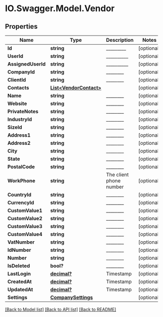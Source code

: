 # IO.Swagger.Model.Vendor
## Properties

Name | Type | Description | Notes
------------ | ------------- | ------------- | -------------
**Id** | **string** | _________ | [optional] 
**UserId** | **string** | __________ | [optional] 
**AssignedUserId** | **string** | __________ | [optional] 
**CompanyId** | **string** | ________ | [optional] 
**ClientId** | **string** | ________ | [optional] 
**Contacts** | [**List&lt;VendorContact&gt;**](VendorContact.md) |  | [optional] 
**Name** | **string** | ________ | [optional] 
**Website** | **string** | ________ | [optional] 
**PrivateNotes** | **string** | ________ | [optional] 
**IndustryId** | **string** | ________ | [optional] 
**SizeId** | **string** | ________ | [optional] 
**Address1** | **string** | ________ | [optional] 
**Address2** | **string** | ________ | [optional] 
**City** | **string** | ________ | [optional] 
**State** | **string** | ________ | [optional] 
**PostalCode** | **string** | ________ | [optional] 
**WorkPhone** | **string** | The client phone number | [optional] 
**CountryId** | **string** | ________ | [optional] 
**CurrencyId** | **string** | ________ | [optional] 
**CustomValue1** | **string** | ________ | [optional] 
**CustomValue2** | **string** | ________ | [optional] 
**CustomValue3** | **string** | ________ | [optional] 
**CustomValue4** | **string** | ________ | [optional] 
**VatNumber** | **string** | ________ | [optional] 
**IdNumber** | **string** | ________ | [optional] 
**Number** | **string** | ________ | [optional] 
**IsDeleted** | **bool?** | ________ | [optional] 
**LastLogin** | [**decimal?**](BigDecimal.md) | Timestamp | [optional] 
**CreatedAt** | [**decimal?**](BigDecimal.md) | Timestamp | [optional] 
**UpdatedAt** | [**decimal?**](BigDecimal.md) | Timestamp | [optional] 
**Settings** | [**CompanySettings**](CompanySettings.md) |  | [optional] 

[[Back to Model list]](../README.md#documentation-for-models) [[Back to API list]](../README.md#documentation-for-api-endpoints) [[Back to README]](../README.md)

